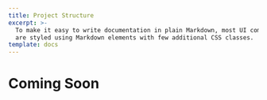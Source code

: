 ```yaml
---
title: Project Structure
excerpt: >-
  To make it easy to write documentation in plain Markdown, most UI components
  are styled using Markdown elements with few additional CSS classes.
template: docs
---
```


# Coming Soon
